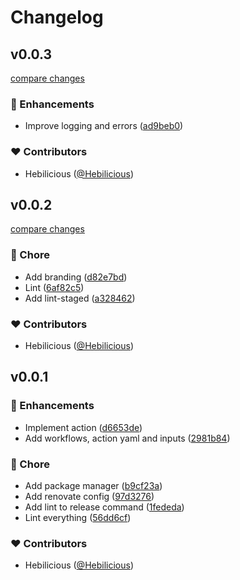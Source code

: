 # Changelog


## v0.0.3

[compare changes](https://github.com/Hebilicious/reproduire/compare/v0.0.4...v0.0.3)

### 🚀 Enhancements

- Improve logging and errors ([ad9beb0](https://github.com/Hebilicious/reproduire/commit/ad9beb0))

### ❤️  Contributors

- Hebilicious ([@Hebilicious](http://github.com/Hebilicious))

## v0.0.2

[compare changes](https://github.com/Hebilicious/reproduire/compare/v0.0.1...v0.0.2)

### 🏡 Chore

- Add branding ([d82e7bd](https://github.com/Hebilicious/reproduire/commit/d82e7bd))
- Lint ([6af82c5](https://github.com/Hebilicious/reproduire/commit/6af82c5))
- Add lint-staged ([a328462](https://github.com/Hebilicious/reproduire/commit/a328462))

### ❤️  Contributors

- Hebilicious ([@Hebilicious](http://github.com/Hebilicious))

## v0.0.1


### 🚀 Enhancements

- Implement action ([d6653de](https://github.com/Hebilicious/reproduire/commit/d6653de))
- Add workflows, action yaml and inputs ([2981b84](https://github.com/Hebilicious/reproduire/commit/2981b84))

### 🏡 Chore

- Add package manager ([b9cf23a](https://github.com/Hebilicious/reproduire/commit/b9cf23a))
- Add renovate config ([97d3276](https://github.com/Hebilicious/reproduire/commit/97d3276))
- Add lint to release command ([1fededa](https://github.com/Hebilicious/reproduire/commit/1fededa))
- Lint everything ([56dd6cf](https://github.com/Hebilicious/reproduire/commit/56dd6cf))

### ❤️  Contributors

- Hebilicious ([@Hebilicious](http://github.com/Hebilicious))

